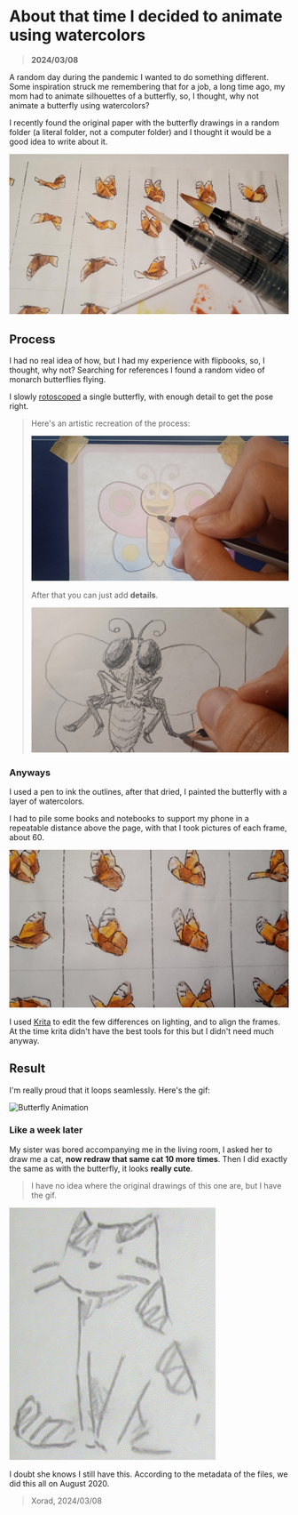 # About that time I decided to animate using watercolors

> **2024/03/08**

A random day during the pandemic I wanted to do something different. Some inspiration struck me remembering that for a job, a long time ago, my mom had to animate silhouettes of a butterfly, so, I thought, why not animate a butterfly using watercolors?

I recently found the original paper with the butterfly drawings in a random folder (a literal folder, not a computer folder) and I thought it would be a good idea to write about it.

![Butterfly Frames](/media/butterflyAnimation/butterflyFrames.jpg)

## Process

I had no real idea of how, but I had my experience with flipbooks, so, I thought, why not? Searching for references I found a random video of monarch butterflies flying.

I slowly [rotoscoped](https://en.wikipedia.org/wiki/Rotoscoping "Tracing over a video") a single butterfly, with enough detail to get the pose right.

> Here's an artistic recreation of the process:
>
> ![Butterfly Rotoscope](/media/butterflyAnimation/butterflyRotoscoping.jpg)
>
> After that you can just add **details**.
>
> ![Butterfly Details](/media/butterflyAnimation/butterflyDetailing.jpg)

### Anyways

I used a pen to ink the outlines, after that dried, I painted the butterfly with a layer of watercolors.

I had to pile some books and notebooks to support my phone in a repeatable distance above the page, with that I took pictures of each frame, about 60.

![Butterfly Closeup](/media/butterflyAnimation/butterflyCloseup.jpg)

I used [Krita](https://krita.org/en/ "A free and open source painting program") to edit the few differences on lighting, and to align the frames. At the time krita didn't have the best tools for this but I didn't need much anyway.

## Result

I'm really proud that it loops seamlessly. Here's the gif:

![Butterfly Animation](/media/butterflyAnimation/butterflyAnimation.gif)

### Like a week later

My sister was bored accompanying me in the living room, I asked her to draw me a cat, **now redraw that same cat 10 more times**. Then I did exactly the same as with the butterfly, it looks **really cute**.

> I have no idea where the original drawings of this one are, but I have the gif.

![Cat Animation](/media/gato.gif)

I doubt she knows I still have this. According to the metadata of the files, we did this all on August 2020.

> Xorad, 2024/03/08
